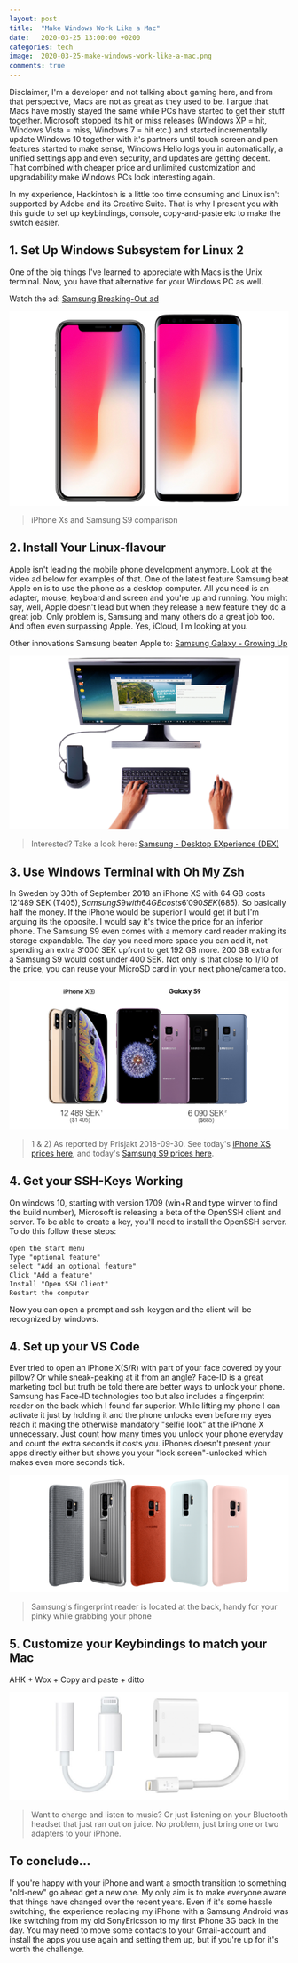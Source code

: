 ```yaml
---
layout: post
title:  "Make Windows Work Like a Mac"
date:   2020-03-25 13:00:00 +0200
categories: tech
image:  2020-03-25-make-windows-work-like-a-mac.png
comments: true
---
```

Disclaimer, I'm a developer and not talking about gaming here, and from that perspective, Macs are not as great as they used to be. I argue that Macs have mostly stayed the same while PCs have started to get their stuff together. Microsoft stopped its hit or miss releases (Windows XP = hit, Windows Vista = miss, Windows 7 = hit etc.) and started incrementally update Windows 10 together with it's partners until touch screen and pen features started to make sense, Windows Hello logs you in automatically, a unified settings app and even security, and updates are getting decent. That combined with cheaper price and unlimited customization and upgradability make Windows PCs look interesting again.

In my experience, Hackintosh is a little too time consuming and Linux isn't supported by Adobe and its Creative Suite. That is why I present you with this guide to set up keybindings, console, copy-and-paste etc to make the switch easier.

## 1. Set Up Windows Subsystem for Linux 2
One of the big things I've learned to appreciate with Macs is the Unix terminal. Now, you have that alternative for your Windows PC as well. 

Watch the ad: [Samsung Breaking-Out ad](https://www.youtube.com/watch?v=uoBh24itPeM)

![iPhone XS vs Samsung S9](/images/2018-10-12-iphone-xs-vs-samsung-s9.png)

> iPhone Xs and Samsung S9 comparison

## 2. Install Your Linux-flavour
Apple isn't leading the mobile phone development anymore. Look at the video ad below for examples of that. One of the latest feature Samsung beat Apple on is to use the phone as a desktop computer. All you need is an adapter, mouse, keyboard and screen and you're up and running. You might say, well, Apple doesn't lead but when they release a new feature they do a great job. Only problem is, Samsung and many others do a great job too. And often even surpassing Apple. Yes, iCloud, I'm looking at you.

Other innovations Samsung beaten Apple to: [Samsung Galaxy - Growing Up](https://youtu.be/R59TevgzN3k)

![Samsung DEX](/images/2018-10-12-samsung-dex.png)

> Interested? Take a look here: [Samsung - Desktop EXperience (DEX)](https://www.youtube.com/watch?v=G_Zdq0AjhXo)


## 3. Use Windows Terminal with Oh My Zsh
In Sweden by 30th of September 2018 an iPhone XS with 64 GB costs 12'489 SEK ($1'405), Samsung S9 with 64 GB costs 6'090 SEK ($685). So basically half the money. If the iPhone would be superior I would get it but I'm arguing its the opposite. I would say it's twice the price for an inferior phone. The Samsung S9 even comes with a memory card reader making its storage expandable. The day you need more space you can add it, not spending an extra 3'000 SEK upfront to get 192 GB more. 200 GB extra for a Samsung S9 would cost under 400 SEK. Not only is that close to 1/10 of the price, you can reuse your MicroSD card in your next phone/camera too.

![iPhone XS vs Samsung S9 price comparisson](/images/2018-10-12-iphone-vs-galaxy-price.png)

>1 & 2) As reported by Prisjakt 2018-09-30. See today's [iPhone XS prices here](https://www.prisjakt.nu/produkt.php?p=4652628), and today's [Samsung S9 prices here](https://www.prisjakt.nu/produkt.php?p=4919780).

## 4. Get your SSH-Keys Working
On windows 10, starting with version 1709 (win+R and type winver to find the build number), Microsoft is releasing a beta of the OpenSSH client and server. To be able to create a key, you'll need to install the OpenSSH server. To do this follow these steps:

    open the start menu
    Type "optional feature"
    select "Add an optional feature"
    Click "Add a feature"
    Install "Open SSH Client"
    Restart the computer

Now you can open a prompt and ssh-keygen and the client will be recognized by windows. 



## 4. Set up your VS Code
Ever tried to open an iPhone X(S/R) with part of your face covered by your pillow? Or while sneak-peaking at it from an angle? Face-ID is a great marketing tool but truth be told there are better ways to unlock your phone. Samsung has Face-ID technologies too but also includes a fingerprint reader on the back which I found far superior. While lifting my phone I can activate it just by holding it and the phone unlocks even before my eyes reach it making the otherwise mandatory "selfie look" at the iPhone X unnecessary. Just count how many times you unlock your phone everyday and count the extra seconds it costs you. iPhones doesn't present your apps directly either but shows you your "lock screen"-unlocked which makes even more seconds tick.

![Samsung S9 fingerprint reader](/images/2018-10-12-samsung-fingerprint.png)

> Samsung's fingerprint reader is located at the back, handy for your pinky while grabbing your phone

## 5. Customize your Keybindings to match your Mac
AHK + Wox + Copy and paste + ditto

![Apple's dongles](/images/2018-10-12-iphone-dongles.png)

> Want to charge and listen to music? Or just listening on your Bluetooth headset that just ran out on juice. No problem, just bring one or two adapters to your iPhone.

## To conclude...
If you're happy with your iPhone and want a smooth transition to something "old-new" go ahead get a new one. My only aim is to make everyone aware that things have changed over the recent years. Even if it's some hassle switching, the experience replacing my iPhone with a Samsung Android was like switching from my old SonyEricsson to my first iPhone 3G back in the day. You may need to move some contacts to your Gmail-account and install the apps you use again and setting them up, but if you're up for it's worth the challenge.

